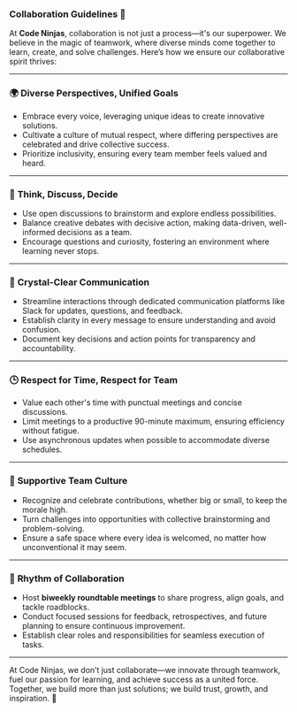 ### Collaboration Guidelines 🤝  

At **Code Ninjas**, collaboration is not just a process—it's our superpower. We believe in the magic of teamwork, where diverse minds come together to learn, create, and solve challenges. Here’s how we ensure our collaborative spirit thrives:  

---

### 🌍 **Diverse Perspectives, Unified Goals**  
- Embrace every voice, leveraging unique ideas to create innovative solutions.  
- Cultivate a culture of mutual respect, where differing perspectives are celebrated and drive collective success.  
- Prioritize inclusivity, ensuring every team member feels valued and heard.  

---

### 🧠 **Think, Discuss, Decide**  
- Use open discussions to brainstorm and explore endless possibilities.  
- Balance creative debates with decisive action, making data-driven, well-informed decisions as a team.  
- Encourage questions and curiosity, fostering an environment where learning never stops.  

---

### 📣 **Crystal-Clear Communication**  
- Streamline interactions through dedicated communication platforms like Slack for updates, questions, and feedback.  
- Establish clarity in every message to ensure understanding and avoid confusion.  
- Document key decisions and action points for transparency and accountability.  

---

### 🕒 **Respect for Time, Respect for Team**  
- Value each other's time with punctual meetings and concise discussions.  
- Limit meetings to a productive 90-minute maximum, ensuring efficiency without fatigue.  
- Use asynchronous updates when possible to accommodate diverse schedules.  

---

### 🌟 **Supportive Team Culture**  
- Recognize and celebrate contributions, whether big or small, to keep the morale high.  
- Turn challenges into opportunities with collective brainstorming and problem-solving.  
- Ensure a safe space where every idea is welcomed, no matter how unconventional it may seem.  

---

### 📅 **Rhythm of Collaboration**  
- Host **biweekly roundtable meetings** to share progress, align goals, and tackle roadblocks.  
- Conduct focused sessions for feedback, retrospectives, and future planning to ensure continuous improvement.  
- Establish clear roles and responsibilities for seamless execution of tasks.  

---

At Code Ninjas, we don’t just collaborate—we innovate through teamwork, fuel our passion for learning, and achieve success as a united force. Together, we build more than just solutions; we build trust, growth, and inspiration. 🚀
